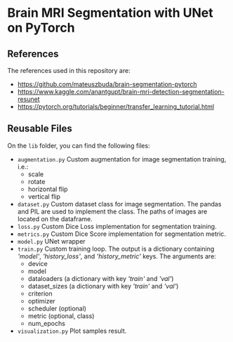 # Brain MRI Segmentation with UNet on PyTorch

## References

The references used in this repository are:
- https://github.com/mateuszbuda/brain-segmentation-pytorch
- https://www.kaggle.com/anantgupt/brain-mri-detection-segmentation-resunet
- https://pytorch.org/tutorials/beginner/transfer_learning_tutorial.html

## Reusable Files

On the `lib` folder, you can find the following files:
- `augmentation.py` Custom augmentation for image segmentation training, i.e.:
    - scale
    - rotate
    - horizontal flip
    - vertical flip
- `dataset.py` Custom dataset class for image segmentation. The pandas and PIL are used to implement the class. The paths of images are located on the dataframe.
- `loss.py` Custom Dice Loss implementation for segmentation training.
- `metrics.py` Custom Dice Score implementation for segmentation metric.
- `model.py` UNet wrapper
- `train.py` Custom training loop. The output is a dictionary containing *'model'*, *'history_loss'*, and *'history_metric'* keys. The arguments are:
    - device
    - model
    - dataloaders (a dictionary with key *'train'* and *'val'*)
    - dataset_sizes (a dictionary with key *'train'* and *'val'*)
    - criterion
    - optimizer
    - scheduler (optional)
    - metric (optional, class)
    - num_epochs
- `visualization.py` Plot samples result.